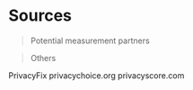# Sources

> Potential measurement partners


> Others

PrivacyFix
privacychoice.org
privacyscore.com

